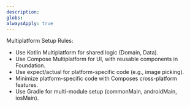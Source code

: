 ```yaml
---
description: 
globs: 
alwaysApply: true
---
```

Multiplatform Setup Rules:
- Use Kotlin Multiplatform for shared logic (Domain, Data).
- Use Compose Multiplatform for UI, with reusable components in Foundation.
- Use expect/actual for platform-specific code (e.g., image picking).
- Minimize platform-specific code with Composes cross-platform features.
- Use Gradle for multi-module setup (commonMain, androidMain, iosMain).